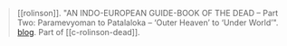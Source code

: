 > [[rolinson]]. "AN INDO-EUROPEAN GUIDE-BOOK OF THE DEAD – Part Two: Paramevyoman to Patalaloka – ‘Outer Heaven’ to ‘Under World’". [blog](https://aryaakasha.com/2019/12/26/an-indo-european-guide-book-of-the-dead-part-two-paramevyoman-to-patalaloka-outer-heaven-to-under-world/). Part of [[c-rolinson-dead]].